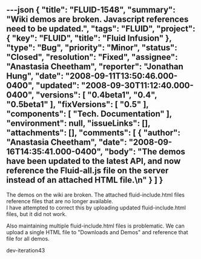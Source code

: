 ---json
{
  "title": "FLUID-1548",
  "summary": "Wiki demos are broken. Javascript references need to be updated.",
  "tags": "FLUID",
  "project": {
    "key": "FLUID",
    "title": "Fluid Infusion"
  },
  "type": "Bug",
  "priority": "Minor",
  "status": "Closed",
  "resolution": "Fixed",
  "assignee": "Anastasia Cheetham",
  "reporter": "Jonathan Hung",
  "date": "2008-09-11T13:50:46.000-0400",
  "updated": "2008-09-30T11:12:40.000-0400",
  "versions": [
    "0.4beta1",
    "0.4",
    "0.5beta1"
  ],
  "fixVersions": [
    "0.5"
  ],
  "components": [
    "Tech. Documentation"
  ],
  "environment": null,
  "issueLinks": [],
  "attachments": [],
  "comments": [
    {
      "author": "Anastasia Cheetham",
      "date": "2008-09-16T14:35:41.000-0400",
      "body": "The demos have been updated to the latest API, and now reference the Fluid-all.js file on the server instead of an attached HTML file.\n"
    }
  ]
}
---
The demos on the wiki are broken. The attached fluid-include.html files reference files that are no longer available.\
I have attempted to correct this by uploading updated fluid-include.html files, but it did not work.&#x20;

Also maintaining multiple fluid-include.html files is problematic. We can upload a single HTML file to "Downloads and Demos" and reference that file for all demos.

dev-iteration43

        
